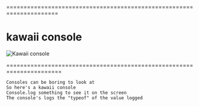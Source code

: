 =====================================================================
# kawaii console  

![Kawaii console ](https://media.giphy.com/media/FCAtVWWt1o4U192yer/giphy.gif)

======================================================================


    Consoles can be boring to look at
    So here's a kawaii console
    Console.log something to see it on the screen
    The console's logs the "typeof" of the value logged
